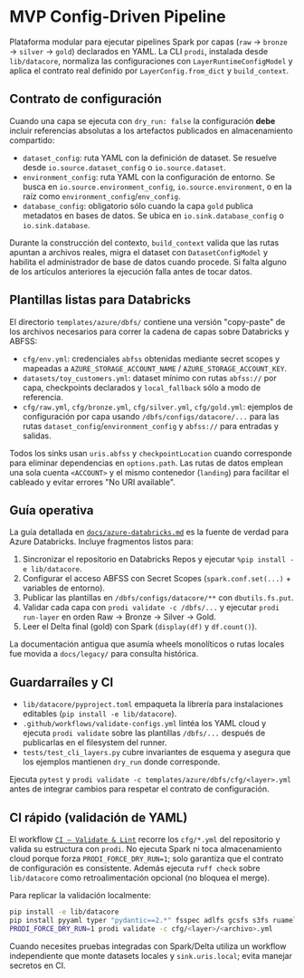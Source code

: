 # MVP Config-Driven Pipeline

Plataforma modular para ejecutar pipelines Spark por capas (`raw` → `bronze` →
`silver` → `gold`) declarados en YAML. La CLI `prodi`, instalada desde
`lib/datacore`, normaliza las configuraciones con
`LayerRuntimeConfigModel` y aplica el contrato real definido por
`LayerConfig.from_dict` y `build_context`.

## Contrato de configuración

Cuando una capa se ejecuta con `dry_run: false` la configuración **debe**
incluir referencias absolutas a los artefactos publicados en almacenamiento
compartido:

- `dataset_config`: ruta YAML con la definición de dataset. Se resuelve desde
  `io.source.dataset_config` o `io.source.dataset`.
- `environment_config`: ruta YAML con la configuración de entorno. Se busca en
  `io.source.environment_config`, `io.source.environment`, o en la raíz como
  `environment_config`/`env_config`.
- `database_config`: obligatorio sólo cuando la capa `gold` publica metadatos en
  bases de datos. Se ubica en `io.sink.database_config` o `io.sink.database`.

Durante la construcción del contexto, `build_context` valida que las rutas
apuntan a archivos reales, migra el dataset con `DatasetConfigModel` y habilita
el administrador de base de datos cuando procede. Si falta alguno de los
artículos anteriores la ejecución falla antes de tocar datos.

## Plantillas listas para Databricks

El directorio `templates/azure/dbfs/` contiene una versión "copy-paste" de los
archivos necesarios para correr la cadena de capas sobre Databricks y ABFSS:

- `cfg/env.yml`: credenciales `abfss` obtenidas mediante secret scopes y
  mapeadas a `AZURE_STORAGE_ACCOUNT_NAME` / `AZURE_STORAGE_ACCOUNT_KEY`.
- `datasets/toy_customers.yml`: dataset mínimo con rutas `abfss://` por capa,
  checkpoints declarados y `local_fallback` sólo a modo de referencia.
- `cfg/raw.yml`, `cfg/bronze.yml`, `cfg/silver.yml`, `cfg/gold.yml`: ejemplos de
  configuración por capa usando `/dbfs/configs/datacore/...` para las rutas
  `dataset_config`/`environment_config` y `abfss://` para entradas y salidas.

Todos los sinks usan `uris.abfss` y `checkpointLocation` cuando corresponde para
eliminar dependencias en `options.path`. Las rutas de datos emplean una sola
cuenta `<ACCOUNT>` y el mismo contenedor (`landing`) para facilitar el
cableado y evitar errores "No URI available".

## Guía operativa

La guía detallada en [`docs/azure-databricks.md`](docs/azure-databricks.md)
es la fuente de verdad para Azure Databricks. Incluye fragmentos listos para:

1. Sincronizar el repositorio en Databricks Repos y ejecutar
   `%pip install -e lib/datacore`.
2. Configurar el acceso ABFSS con Secret Scopes (`spark.conf.set(...)` +
   variables de entorno).
3. Publicar las plantillas en `/dbfs/configs/datacore/**` con `dbutils.fs.put`.
4. Validar cada capa con `prodi validate -c /dbfs/...` y ejecutar `prodi
   run-layer` en orden Raw → Bronze → Silver → Gold.
5. Leer el Delta final (gold) con Spark (`display(df)` y `df.count()`).

La documentación antigua que asumía wheels monolíticos o rutas locales fue
movida a `docs/legacy/` para consulta histórica.

## Guardarraíles y CI

- `lib/datacore/pyproject.toml` empaqueta la librería para instalaciones
  editables (`pip install -e lib/datacore`).
- `.github/workflows/validate-configs.yml` lintéa los YAML cloud y ejecuta
  `prodi validate` sobre las plantillas `/dbfs/...` después de publicarlas en el
  filesystem del runner.
- `tests/test_cli_layers.py` cubre invariantes de esquema y asegura que los
  ejemplos mantienen `dry_run` donde corresponde.

Ejecuta `pytest` y `prodi validate -c templates/azure/dbfs/cfg/<layer>.yml`
antes de integrar cambios para respetar el contrato de configuración.

## CI rápido (validación de YAML)

El workflow [`CI — Validate & Lint`](.github/workflows/ci-validate.yml) recorre
los `cfg/*.yml` del repositorio y valida su estructura con `prodi`. No ejecuta
Spark ni toca almacenamiento cloud porque forza `PRODI_FORCE_DRY_RUN=1`; solo
garantiza que el contrato de configuración es consistente. Además ejecuta
`ruff check` sobre `lib/datacore` como retroalimentación opcional (no bloquea el
merge).

Para replicar la validación localmente:

```bash
pip install -e lib/datacore
pip install pyyaml typer "pydantic==2.*" fsspec adlfs gcsfs s3fs ruamel.yaml
PRODI_FORCE_DRY_RUN=1 prodi validate -c cfg/<layer>/<archivo>.yml
```

Cuando necesites pruebas integradas con Spark/Delta utiliza un workflow
independiente que monte datasets locales y `sink.uris.local`; evita manejar
secretos en CI.
